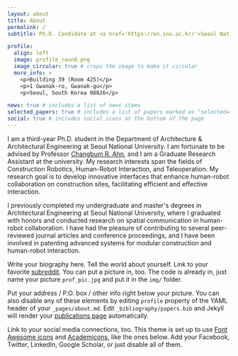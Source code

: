 ```yaml
---
layout: about
title: About
permalink: /
subtitle: Ph.D. Candidate at <a href='https://en.snu.ac.kr/'>Seoul National University</a>. <a href='https://architecture.snu.ac.kr/'>Dept. of Architecture & Architectural Engineering</a>. <a href='https://cem.snu.ac.kr/'>Construction Engineering & Management Lab</a>. Advisor: <a href='https://scholar.google.com/citations?user=PJfny7sAAAAJ&hl=en&oi=ao'>Prof. Changbum R. Ahn</a>

profile:
  align: left
  image: profile_round.png
  image_circular: true # crops the image to make it circular
  more_info: >
    <p>Building 39 (Room 425)</p>
    <p>1 Gwanak-ro, Gwanak-gu</p>
    <p>Seoul, South Korea 08826</p>

news: true # includes a list of news items
selected_papers: true # includes a list of papers marked as "selected={true}"
social: true # includes social icons at the bottom of the page
---
```


I am a third-year Ph.D. student in the Department of Architecture & Architectural Engineering at Seoul National University. I am fortunate to be advised by Professor [Changbum R. Ahn](https://scholar.google.com/citations?user=PJfny7sAAAAJ&hl=en&oi=ao), and I am a Graduate Research Assistant at the university. My research interests span the fields of Construction Robotics, Human-Robot Interaction, and Teleoperation. My research goal is to develop innovative interfaces that enhance human-robot collaboration on construction sites, facilitating efficient and effective interaction.

I previously completed my undergraduate and master's degrees in Architectural Engineering at Seoul National University, where I graduated with honors and conducted research on spatial communication in human-robot collaboration. I have had the pleasure of contributing to several peer-reviewed journal articles and conference proceedings, and I have been involved in patenting advanced systems for modular construction and human-robot interaction.

Write your biography here. Tell the world about yourself. Link to your favorite [subreddit](http://reddit.com). You can put a picture in, too. The code is already in, just name your picture `prof_pic.jpg` and put it in the `img/` folder.

Put your address / P.O. box / other info right below your picture. You can also disable any of these elements by editing `profile` property of the YAML header of your `_pages/about.md`. Edit `_bibliography/papers.bib` and Jekyll will render your [publications page](/al-folio/publications/) automatically.

Link to your social media connections, too. This theme is set up to use [Font Awesome icons](https://fontawesome.com/) and [Academicons](https://jpswalsh.github.io/academicons/), like the ones below. Add your Facebook, Twitter, LinkedIn, Google Scholar, or just disable all of them.
